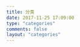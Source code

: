 ```yaml
---
title: 分类
date: 2017-11-25 17:09:00
type: "categories"
comments: false
layout: "categories"
---
```


